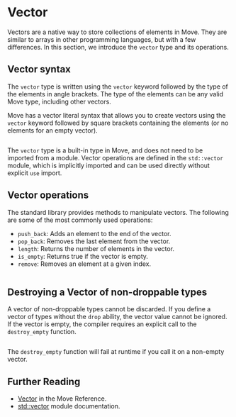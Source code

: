 # Vector

Vectors are a native way to store collections of elements in Move. They are similar to arrays in
other programming languages, but with a few differences. In this section, we introduce the `vector`
type and its operations.

## Vector syntax

The `vector` type is written using the `vector` keyword followed by the type of the elements in
angle brackets. The type of the elements can be any valid Move type, including other vectors.

Move has a vector literal syntax that allows you to create vectors using the `vector` keyword
followed by square brackets containing the elements (or no elements for an empty vector).

```move file=packages/samples/sources/move-basics/vector.move anchor=literal

```

The `vector` type is a built-in type in Move, and does not need to be imported from a module.
Vector operations are defined in the `std::vector` module, which is implicitly imported
and can be used directly without explicit `use` import.

## Vector operations

The standard library provides methods to manipulate vectors. The following are some of the most
commonly used operations:

- `push_back`: Adds an element to the end of the vector.
- `pop_back`: Removes the last element from the vector.
- `length`: Returns the number of elements in the vector.
- `is_empty`: Returns true if the vector is empty.
- `remove`: Removes an element at a given index.

```move file=packages/samples/sources/move-basics/vector.move anchor=methods

```

## Destroying a Vector of non-droppable types

A vector of non-droppable types cannot be discarded. If you define a vector of types without the
`drop` ability, the vector value cannot be ignored. If the vector is empty, the compiler requires an
explicit call to the `destroy_empty` function.

```move file=packages/samples/sources/move-basics/vector.move anchor=no_drop

```

The `destroy_empty` function will fail at runtime if you call it on a non-empty vector.

## Further Reading

- [Vector](./../../reference/primitive-types/vector) in the Move Reference.
- [std::vector](https://docs.sui.io/references/framework/std/vector) module documentation.
